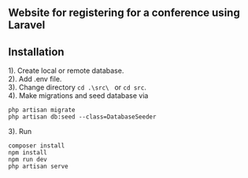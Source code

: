 ## Website for registering for a conference using Laravel

## Installation

1). Create local or remote database.\
2). Add .env file.\
3). Change directory ```cd .\src\ ``` or ```cd src```.\
4). Make migrations and seed database via 
```
php artisan migrate
php artisan db:seed --class=DatabaseSeeder
```
3). Run 
```
composer install
npm install
npm run dev
php artisan serve
```

